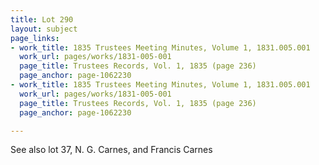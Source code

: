 ```yaml
---
title: Lot 290
layout: subject
page_links:
- work_title: 1835 Trustees Meeting Minutes, Volume 1, 1831.005.001
  work_url: pages/works/1831-005-001
  page_title: Trustees Records, Vol. 1, 1835 (page 236)
  page_anchor: page-1062230
- work_title: 1835 Trustees Meeting Minutes, Volume 1, 1831.005.001
  work_url: pages/works/1831-005-001
  page_title: Trustees Records, Vol. 1, 1835 (page 236)
  page_anchor: page-1062230

---
```

<p>See also lot 37, N. G. Carnes, and Francis Carnes</p>